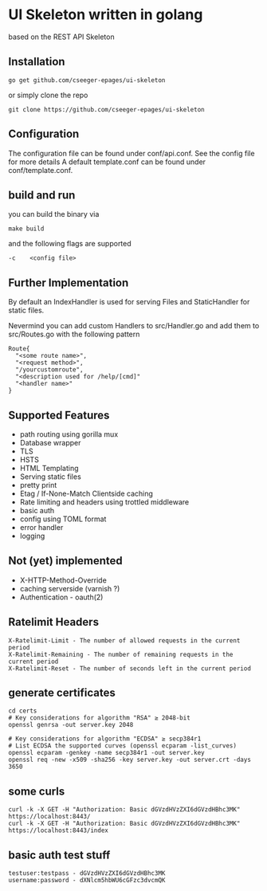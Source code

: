 # UI Skeleton written in golang

based on the REST API Skeleton

## Installation
```
go get github.com/cseeger-epages/ui-skeleton
```
or simply clone the repo
```
git clone https://github.com/cseeger-epages/ui-skeleton
```

## Configuration
The configuration file can be found under conf/api.conf.
See the config file for more details
A default template.conf can be found under conf/template.conf.

## build and run
you can build the binary via
```
make build
```
and the following flags are supported
```
-c    <config file>
```

## Further Implementation
By default an IndexHandler is used for serving Files and StaticHandler for static files.

Nevermind you can add custom Handlers to src/Handler.go and add them to src/Routes.go with the following pattern
```
Route{
  "<some route name>",
  "<request method>",
  "/yourcustomroute",
  "<description used for /help/[cmd]"
  "<handler name>"
}
```
## Supported Features
- path routing using gorilla mux
- Database wrapper 
- TLS
- HSTS
- HTML Templating
- Serving static files
- pretty print
- Etag / If-None-Match Clientside caching
- Rate limiting and headers using trottled middleware
- basic auth
- config using TOML format
- error handler
- logging

## Not (yet) implemented
- X-HTTP-Method-Override
- caching serverside (varnish ?)
- Authentication - oauth(2) 

## Ratelimit Headers
```
X-Ratelimit-Limit - The number of allowed requests in the current period
X-Ratelimit-Remaining - The number of remaining requests in the current period
X-Ratelimit-Reset - The number of seconds left in the current period
```

## generate certificates
```
cd certs
# Key considerations for algorithm "RSA" ≥ 2048-bit
openssl genrsa -out server.key 2048

# Key considerations for algorithm "ECDSA" ≥ secp384r1
# List ECDSA the supported curves (openssl ecparam -list_curves)
openssl ecparam -genkey -name secp384r1 -out server.key
openssl req -new -x509 -sha256 -key server.key -out server.crt -days 3650
```

## some curls
```
curl -k -X GET -H "Authorization: Basic dGVzdHVzZXI6dGVzdHBhc3MK" https://localhost:8443/
curl -k -X GET -H "Authorization: Basic dGVzdHVzZXI6dGVzdHBhc3MK" https://localhost:8443/index
```

## basic auth test stuff
```
testuser:testpass - dGVzdHVzZXI6dGVzdHBhc3MK
username:password - dXNlcm5hbWU6cGFzc3dvcmQK
```
